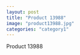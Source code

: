 ```yaml
---
layout: post
title: "Product 13988"
image: "product13988.jpg"
categories: "category1"
---
```

Product 13988
